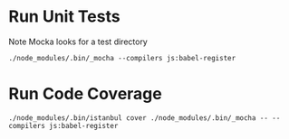 # Run Unit Tests

Note Mocka looks for a test directory

    ./node_modules/.bin/_mocha --compilers js:babel-register

# Run Code Coverage
    ./node_modules/.bin/istanbul cover ./node_modules/.bin/_mocha -- --compilers js:babel-register

